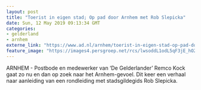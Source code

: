 ```yaml
---
layout: post
title: "Toerist in eigen stad; Op pad door Arnhem met Rob Slepicka"
date: Sun, 12 May 2019 09:13:34 GMT
categories: 
- gelderland 
- arnhem 
externe_link: "https://www.ad.nl/arnhem/toerist-in-eigen-stad-op-pad-door-arnhem-met-rob-slepicka~a4bd20a1/"
feature_image: "https://images4.persgroep.net/rcs/lwsoddL1odL5qF3jE_hO2bzXvU8/diocontent/146706056/_fitwidth/400/?appId=21791a8992982cd8da851550a453bd7f&quality=0.7"
---
```


ARNHEM - Postbode en medewerker van ‘De Gelderlander’ Remco Kock gaat zo nu en dan op zoek naar het Arnhem-gevoel. Dit keer een verhaal naar aanleiding van een rondleiding met stadsgildegids Rob Slepicka.
